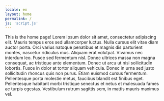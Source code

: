 ```yaml
---
locale: en
layout: home
permalink: /
js: 'script.js'
---
```


This is the home page! Lorem ipsum dolor sit amet, consectetur adipiscing elit. Mauris tempus eros
sed ullamcorper luctus. Nulla cursus elit vitae diam auctor porta. Orci varius natoque penatibus et
magnis dis parturient montes, nascetur ridiculus mus. Aliquam erat volutpat. Vivamus nec interdum leo.
Fusce sed fermentum nisl. Donec ultrices massa non magna consequat, ac tristique ante elementum.
Donec ut arcu ut nisl sollicitudin lobortis. Fusce in dolor at tortor aliquam vehicula. Donec in urna
sed justo sollicitudin rhoncus quis non purus. Etiam euismod cursus fermentum. Pellentesque porta molestie
metus, faucibus blandit est finibus eget. Pellentesque habitant morbi tristique senectus et netus et
malesuada fames ac turpis egestas. Vestibulum rutrum sagittis sem, in mattis mauris maximus vel.
